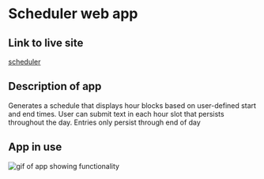 # Scheduler web app

## Link to live site
[scheduler](https://theykay.github.io/scheduler/)

## Description of app

Generates a schedule that displays hour blocks based on user-defined start and end times. User can submit text in each hour slot that persists throughout the day. Entries only persist through end of day

## App in use

![gif of app showing functionality](./assets/schedule-page.gif)